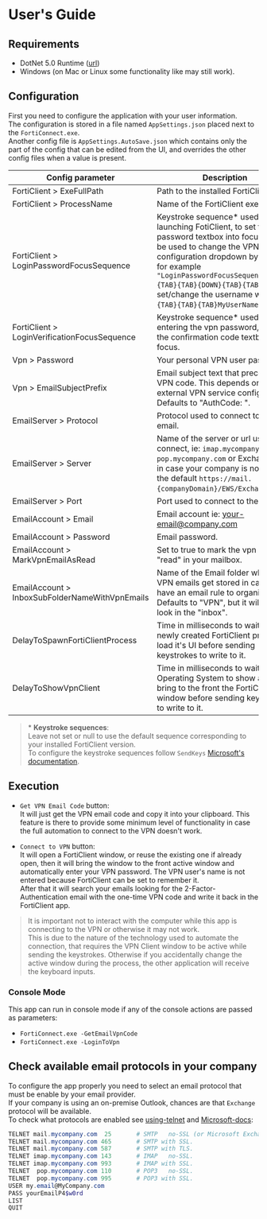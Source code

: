 
# User's Guide

## Requirements
- DotNet 5.0 Runtime ([url](https://dotnet.microsoft.com/download))
- Windows (on Mac or Linux some functionality like  may still work).


## Configuration
First you need to configure the application with your user information.  
The configuration is stored in a file named `AppSettings.json` placed next to the `FortiConnect.exe`.  
Another config file is `AppSettings.AutoSave.json` which contains only the part of the config that can be edited from the UI,
and overrides the other config files when a value is present.

 Config parameter                               | Description
------------------------------------------------|---------------------------------------------------------------------------------
 FortiClient > ExeFullPath                      | Path to the installed FortiClient.
 FortiClient > ProcessName                      | Name of the FortiClient executable.
 FortiClient > LoginPasswordFocusSequence       | Keystroke sequence\* used after launching FotiClient, to set the password textbox into focus. It can be used to change the VPN configuration dropdown by using for example `"LoginPasswordFocusSequence": "{TAB}{TAB}{DOWN}{TAB}{TAB}"`, or set/change the username with `"{TAB}{TAB}{TAB}MyUserName{TAB}"`.
 FortiClient > LoginVerificationFocusSequence   | Keystroke sequence\* used after entering the vpn password, to set the confirmation code textbox into focus.
 Vpn > Password                                 | Your personal VPN user password.
 Vpn > EmailSubjectPrefix                       | Email subject text that preceeds the VPN code. This depends on the external VPN service configuration. Defaults to "AuthCode: ".
 EmailServer > Protocol                         | Protocol used to connect to your email.
 EmailServer > Server                           | Name of the server or url used to connect, ie: `imap.mycompany.com`, `pop.mycompany.com` or Exchange URL in case your company is not using the default `https://mail.{companyDomain}/EWS/Exchange.asmx`.
 EmailServer > Port                             | Port used to connect to the email.
 EmailAccount > Email                           | Email account ie: your-email@company.com
 EmailAccount > Password                        | Email password.
 EmailAccount > MarkVpnEmailAsRead              | Set to true to mark the vpn email as "read" in your mailbox.
 EmailAccount > InboxSubFolderNameWithVpnEmails | Name of the Email folder where the VPN emails get stored in case you have an email rule to organize them. Defaults to "VPN", but it will also look in the "inbox".
 DelayToSpawnFortiClientProcess                 | Time in milliseconds to wait for a newly created FortiClient process to load it's UI before sending keystrokes to write to it.
 DelayToShowVpnClient                           | Time in milliseconds to wait for the Operating System to show and bring to the front the FortiClient window before sending keystrokes to write to it.

> \* **Keystroke sequences**:  
> Leave not set or null to use the default sequence corresponding to your installed FortiClient version.  
> To configure the keystroke sequences follow `SendKeys` 
> [Microsoft's documentation](https://docs.microsoft.com/en-us/dotnet/api/system.windows.forms.sendkeys).

## Execution

- `Get VPN Email Code` button:  
 It will just get the VPN email code and copy it into your clipboard. 
 This feature is there to provide some minimum level of functionality in case the full automation to connect to the VPN doesn't work.

- `Connect to VPN` button:  
It will open a FortiClient window, or reuse the existing one if already open,
then it will bring the window to the front active window and automatically enter your VPN password. 
The VPN user's name is not entered because FortiClient can be set to remember it.  
After that it will search your emails looking for the 2-Factor-Authentication email with the one-time VPN code and write it back in the FortiClient app.

> It is important not to interact with the computer while this app is connecting to the VPN or otherwise it may not work.  
> This is due to the nature of the technology used to automate the connection,
> that requires the VPN Client window to be active while sending the keystrokes.
> Otherwise if you accidentally change the active window during the process,
> the other application will receive the keyboard inputs.


### Console Mode
This app can run in console mode if any of the console actions are passed as parameters:
- `FortiConnect.exe -GetEmailVpnCode`
- `FortiConnect.exe -LoginToVpn`


## Check available email protocols in your company
To configure the app properly you need to select an email protocol that must be enable by your email provider.  
If your company is using an on-premise Outlook, chances are that `Exchange` protocol will be available.  
To check what protocols are enabled see
[using-telnet](https://inthetechpit.com/2019/07/23/telnet-to-test-connection-to-pop3-imap ) and 
[Microsoft-docs](https://docs.microsoft.com/en-us/exchange/mail-flow/test-smtp-with-telnet ):  
```ps1
TELNET mail.mycompany.com  25		# SMTP   no-SSL (or Microsoft Exchange).
TELNET mail.mycompany.com 465		# SMTP with SSL.
TELNET mail.mycompany.com 587		# SMTP with TLS.
TELNET imap.mycompany.com 143		# IMAP   no-SSL.
TELNET imap.mycompany.com 993		# IMAP with SSL.
TELNET  pop.mycompany.com 110		# POP3   no-SSL.
TELNET  pop.mycompany.com 995		# POP3 with SSL.
USER my.email@MyCompany.com
PASS yourEmailP4$w0rd
LIST
QUIT
```
